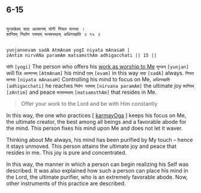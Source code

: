 ## 6-15


```shloka-sa

युन्जन्नेवम् सदा आत्मानम् योगी नियत मानसः ।
शान्तिम् निर्वाण परमाम् मत्सम्स्थाम् अधिगच्छति ॥ १५ ॥

```
```shloka-sa-hk

yunjannevam sadA AtmAnam yogI niyata mAnasaH |
zAntim nirvANa paramAm matsamsthAm adhigacchati || 15 ||

```
`योगि` `[yogi]` The person who offers his 
[work as worship to Me](karmayoga) `युन्जन्` `[yunjan]` will fix `आत्मानम्` `[AtmAnam]` his mind `एवम्` `[evam]` in this way `सदा` `[sadA]` always. `नियत मानसः` `[niyata mAnasaH]` Controlling his mind to focus on Me, `अधिगच्छति` `[adhigacchati]` he reaches `निर्वन परमाम्` `[nirvana paramAm]` the ultimate joy `शान्तिम्` `[zAntim]` and peace `मत्सम्स्थाम्` `[matsamsthAm]` that resides in Me.


<a name='applnote_106'></a>
> Offer your work to the Lord and be with Him constantly



In this way, the one who practices [
[karmayOga](karmayOga_a_defn)
] keeps his focus on Me, the ultimate creator, the best among all beings and a favorable abode for the mind. This person fixes his mind upon Me and does not let it waver. 

Thinking about Me always, his mind has been purified by My touch – hence it stays unmoved. This person attains the ultimate joy and peace that resides in me. This joy is pure and concentrated.

In this way, the manner in which a person can begin realizing his Self was described. It was also explained how such a person can place his mind in the Lord, the ultimate purifier, who is an extremely favorable abode. Now, other instruments of this practice are described.


